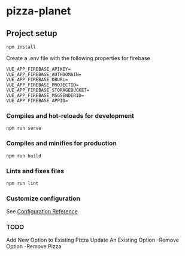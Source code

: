 # pizza-planet

## Project setup

```
npm install
```

Create a .env file with the following properties for firebase

```
VUE_APP_FIREBASE_APIKEY=
VUE_APP_FIREBASE_AUTHDOMAIN=
VUE_APP_FIREBASE_DBURL=
VUE_APP_FIREBASE_PROJECTID=
VUE_APP_FIREBASE_STORAGEBUCKET=
VUE_APP_FIREBASE_MSGSENDERID=
VUE_APP_FIREBASE_APPID=
```

### Compiles and hot-reloads for development

```
npm run serve
```

### Compiles and minifies for production

```
npm run build
```

### Lints and fixes files

```
npm run lint
```

### Customize configuration

See [Configuration Reference](https://cli.vuejs.org/config/).

### TODO

Add New Option to Existing Pizza
Update An Existing Option
-Remove Option
-Remove Pizza
